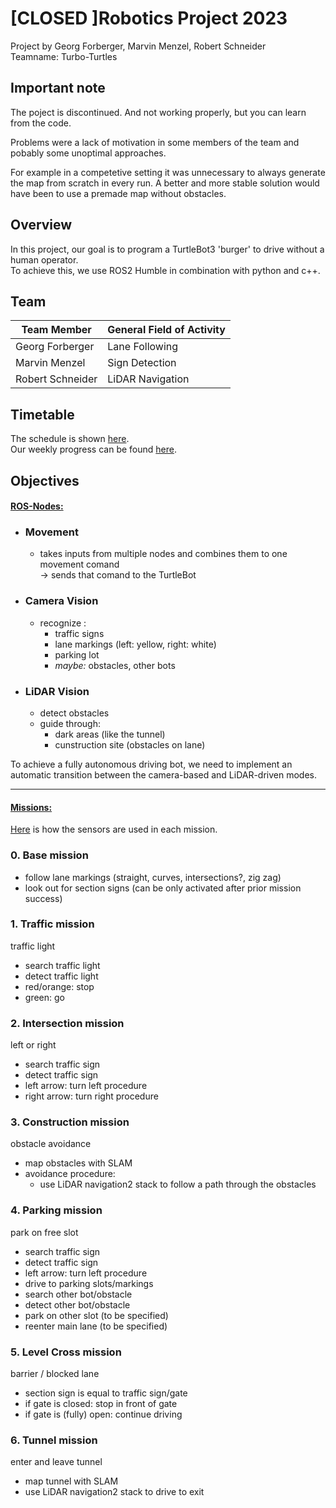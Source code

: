# [CLOSED ]Robotics Project 2023

Project by Georg Forberger, Marvin Menzel, Robert Schneider \
Teamname: Turbo-Turtles

## Important note

The poject is discontinued. And not working properly, but you can learn from the code.

Problems were a lack of motivation in some members of the team and pobably some unoptimal approaches.

For example in a competetive setting it was unnecessary to always generate the map from scratch in every run. A better and more stable solution would have been to use a premade map without obstacles.

## Overview

In this project, our goal is to program a TurtleBot3 'burger' to drive without a human operator. \
To achieve this, we use ROS2 Humble in combination with python and c++.

## Team

| Team Member  | General Field of Activity |
| ------------- | ------------- |
| Georg Forberger  | Lane Following  |
| Marvin Menzel  | Sign Detection  |
| Robert Schneider  | LiDAR Navigation  |

## Timetable

The schedule is shown [here](https://github.com/orgs/Turbo-Turtles/projects/4/views/2). \
Our weekly progress can be found [here](WEEKLY.md).

## Objectives

#### <u>ROS-Nodes:</u>

- ### __Movement__
  - takes inputs from multiple nodes and combines them to one movement comand \
  -> sends that comand to the TurtleBot
- ### __Camera Vision__
  - recognize :
    - traffic signs
    - lane markings (left: yellow, right: white)
    - parking lot
    - *maybe:* obstacles, other bots
- ### __LiDAR Vision__
  - detect obstacles
  - guide through:
    - dark areas (like the tunnel)
    - cunstruction site (obstacles on lane)

To achieve a fully autonomous driving bot, we need to implement an automatic transition between the camera-based and LiDAR-driven modes.

---
#### <u>Missions:</u>
[Here](SENSOR_USAGE.md) is how the sensors are used in each mission.

### 0. Base mission
- follow lane markings (straight, curves, intersections?, zig zag)
- look out for section signs (can be only activated after prior mission success)

### 1. Traffic mission
traffic light
- search traffic light
- detect traffic light
- red/orange: stop
- green: go

### 2. Intersection mission
left or right
- search traffic sign
- detect traffic sign
- left arrow: turn left procedure
- right arrow: turn right procedure

### 3. Construction mission
obstacle avoidance
- map obstacles with SLAM
- avoidance procedure:
  - use LiDAR navigation2 stack to follow a path through the obstacles

### 4. Parking mission
park on free slot
- search traffic sign
- detect traffic sign
- left arrow: turn left procedure
- drive to parking slots/markings
- search other bot/obstacle
- detect other bot/obstacle
- park on other slot (to be specified)
- reenter main lane (to be specified)

### 5. Level Cross mission
barrier / blocked lane
- section sign is equal to traffic sign/gate
- if gate is closed: stop in front of gate
- if gate is (fully) open: continue driving

### 6. Tunnel mission
enter and leave tunnel
- map tunnel with SLAM
- use LiDAR navigation2 stack to drive to exit
